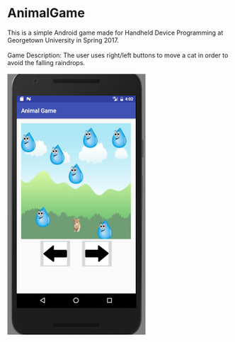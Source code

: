 # AnimalGame
This is a simple Android game made for Handheld Device Programming at Georgetown University in Spring 2017. <br><br>
Game Description: The user uses right/left buttons to move a cat in order to avoid the falling raindrops. <br><br>
![animal game screenshot](animalGameScreenshot.png?raw=true "Optional Title")
